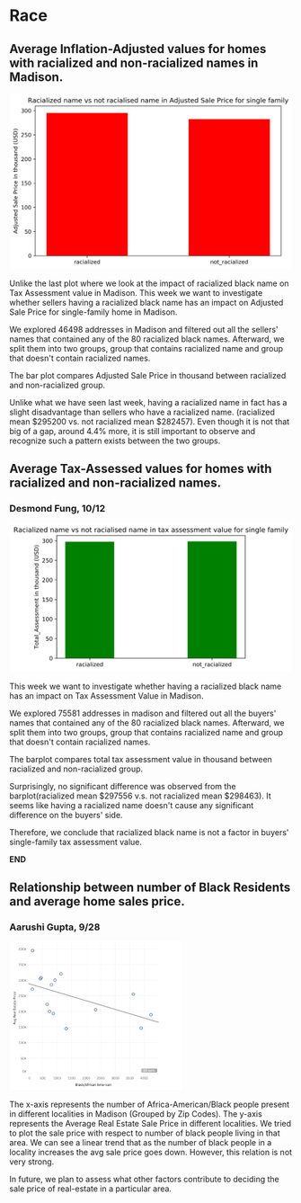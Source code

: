 # Race

## Average Inflation-Adjusted values for homes with racialized and non-racialized names in Madison.
<img src="./media/Racialized_Names_Sales.png" alt="image-20200524142738004" style="zoom:100%;" />

Unlike the last plot where we look at the impact of racialized black name on Tax Assessment value in Madison. This week we want to investigate whether sellers having a racialized black name has an impact on Adjusted Sale Price for single-family home in Madison.

We explored 46498 addresses in Madison and filtered out all the sellers' names that contained any of the 80 racialized black names. Afterward, we split them into two groups, group that contains racialized name and group that doesn't contain racialized names.

The bar plot compares Adjusted Sale Price in thousand between racialized and non-racialized group.

Unlike what we have seen last week, having a racialized name in fact has a slight disadvantage than sellers who have a racialized name. (racialized mean $295200 vs. not racialized mean $282457). Even though it is not that big of a gap, around 4.4% more, it is still important to observe and recognize such a pattern exists between the two groups.


## Average Tax-Assessed values for homes with racialized and non-racialized names.
### Desmond Fung, 10/12
<img src="./media/racialized_name_initial.svg" alt="image-20200524142738004" style="zoom:100%;" />

This week we want to investigate whether having a racialized black name has an impact on Tax Assessment Value in Madison.

We explored 75581 addresses in madison and filtered out all the buyers' names that contained any of the 80 racialized black names. Afterward, we split them into two groups, group that contains racialized name and group that doesn't contain racialized names.

The barplot compares total tax assessment value in thousand between racialized and non-racialized group.

Surprisingly, no significant difference was observed from the barplot(racialized mean $297556 v.s. not racialized mean $298463). It seems like having a racialized name doesn't cause any significant difference on the buyers' side.

Therefore, we conclude that racialized black name is not a factor in buyers' single-family tax assessment value.

**END**

## Relationship between number of Black Residents and average home sales price.
### Aarushi Gupta, 9/28
<img src="./media/Week5_RaceAvgRealEstateCost.png" alt="image-20200524142738004" style="zoom:30%;" />

The x-axis represents the number of Africa-American/Black people present in different localities in Madison (Grouped by Zip Codes). The y-axis represents the Average Real Estate Sale Price in different localities. We tried to plot  the sale price with respect to number of black people living in that area. We can see a linear trend that as the number of black people in a locality increases the avg sale price goes down. However, this relation is not very strong.

In future, we plan to assess what other factors contribute to deciding the sale price of real-estate in a particular area.
